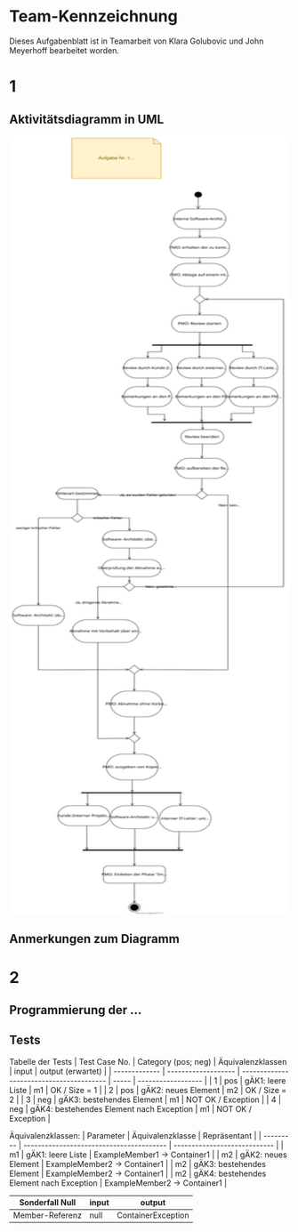 # Team-Kennzeichnung
Dieses Aufgabenblatt ist in Teamarbeit von Klara Golubovic und John Meyerhoff bearbeitet worden.
# 1
## Aktivitätsdiagramm in UML
<p>
<img src="images/Abgabe.svg" alt="Aktivitätsdiagramm"
	title="Aktivitätsdiagramm der Abgabe" width="100%" height="80%" style="max-height:1400px" />
</p>

## Anmerkungen zum Diagramm

# 2
## Programmierung der ...

## Tests
Tabelle der Tests
| Test Case No. | Category (pos; neg) | Äquivalenzklassen                        | input | output (erwartet)  |
| ------------- | ------------------- | ---------------------------------------- | ----- | ------------------ |
| 1             | pos                 | gÄK1: leere Liste                        | m1    | OK / Size = 1      |
| 2             | pos                 | gÄK2: neues Element                      | m2    | OK / Size = 2      |
| 3             | neg                 | gÄK3: bestehendes Element                | m1    | NOT OK / Exception |
| 4             | neg                 | gÄK4: bestehendes Element nach Exception | m1    | NOT OK / Exception |


Äquivalenzklassen:
| Parameter | Äquivalenzklasse                         | Repräsentant                 |
| --------- | ---------------------------------------- | ---------------------------- |
| m1        | gÄK1: leere Liste                        | ExampleMember1 -> Container1 |
| m2        | gÄK2: neues Element                      | ExampleMember2 -> Container1 |
| m2        | gÄK3: bestehendes Element                | ExampleMember2 -> Container1 |
| m2        | gÄK4: bestehendes Element nach Exception | ExampleMember2 -> Container1 |



| Sonderfall Null | input | output             |
| --------------- | ----- | ------------------ |
| Member-Referenz | null  | ContainerException |
